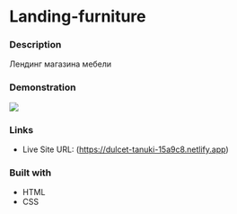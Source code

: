 # Landing-furniture

### Description

Лендинг магазина мебели

### Demonstration

![](./demo.png)

### Links

- Live Site URL: (https://dulcet-tanuki-15a9c8.netlify.app)

### Built with

- HTML
- CSS 
